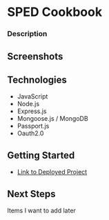 # SPED Cookbook

### Description

## Screenshots

## Technologies
- JavaScript
- Node.js
- Express.js
- Mongoose.js / MongoDB
- Passport.js
- Oauth2.0

## Getting Started
- [Link to Deployed Project](#)

## Next Steps
Items I want to add later